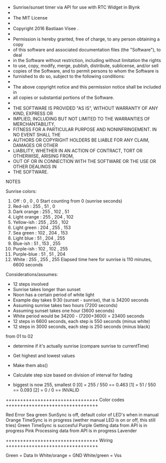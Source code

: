  * Sunrise/sunset timer via API for use with RTC Widget in Blynk
 *
 * The MIT License
 *
 * Copyright 2016 Bastiaan Visee <info at lichtsignaal.nl>.
 *
 * Permission is hereby granted, free of charge, to any person obtaining a copy
 * of this software and associated documentation files (the "Software"), to deal
 * in the Software without restriction, including without limitation the rights
 * to use, copy, modify, merge, publish, distribute, sublicense, and/or sell
 * copies of the Software, and to permit persons to whom the Software is
 * furnished to do so, subject to the following conditions:
 *
 * The above copyright notice and this permission notice shall be included in
 * all copies or substantial portions of the Software.
 *
 * THE SOFTWARE IS PROVIDED "AS IS", WITHOUT WARRANTY OF ANY KIND, EXPRESS OR
 * IMPLIED, INCLUDING BUT NOT LIMITED TO THE WARRANTIES OF MERCHANTABILITY,
 * FITNESS FOR A PARTICULAR PURPOSE AND NONINFRINGEMENT. IN NO EVENT SHALL THE
 * AUTHORS OR COPYRIGHT HOLDERS BE LIABLE FOR ANY CLAIM, DAMAGES OR OTHER
 * LIABILITY, WHETHER IN AN ACTION OF CONTRACT, TORT OR OTHERWISE, ARISING FROM,
 * OUT OF OR IN CONNECTION WITH THE SOFTWARE OR THE USE OR OTHER DEALINGS IN
 * THE SOFTWARE.

NOTES

Sunrise colors:

01) Off           : 0   , 0   , 0     Start counting from 0 (sunrise seconds)
02) Red-ish       : 255 , 51  , 0
03) Dark orange   : 255 , 102 , 51
04) Light orange  : 255 , 204 , 102
05) Yellow-ish    : 255 , 255 , 102
06) Light green   : 204 , 255 , 153
07) Sea green     : 102 , 204 , 153
08) Light blue    : 51  , 204 , 255
09) Blue-ish      : 51  , 153 , 255
10) Purple-ish    : 102 , 102 , 255
11) Purple-blue   : 51  , 51  , 204
12) White         : 255 , 255 , 255   Elapsed time here for sunrise is 110 minutes, 6600 seconds

Considerations/assumes:

- 12 steps involved
- Sunrise takes longer than sunset
- Noon has a certain period of white light
- Example day takes 9:30 (sunset - sunrise), that is 34200 seconds
- Assuming sunrise takes two hours (7200 seconds)
- Assuming sunset takes one hour (3600 seconds)
- White period would be 34200 - (7200+3600) = 23400 seconds
- 12 steps in 6600 seconds, each step is 550 seconds (minus white)
- 12 steps in 3000 seconds, each step is 250 seconds (minus black)

from 01 to 02
- determine if it's actually sunrise (compare sunrise to currentTime)

- Get highest and lowest values
- Make them abs()
- Calculate step size based on division of interval for fading
- biggest is now 255, smallest 0
[0] = 255 / 550   == 0.463
[1] = 51 / 550  == 0.093
[2] = 0 / 0 == INVALID

++++++++++++++++++++++++++++++++
Color codes
++++++++++++++++++++++++++++++++

Red                   Error
Sea green             SunSync is off, default color of LED's when in manual
Orange                TimeSync is in progress (wether manual LED is on or off, this still tries)
Green                 TimeSync is succesful
Purple                Getting data from API is in progress
Pink                  Processing data from API is in progress
Lavender

++++++++++++++++++++++++++++++++
Wiring
++++++++++++++++++++++++++++++++

Green         = Data In
White/orange  = GND
White/green   = Vss
